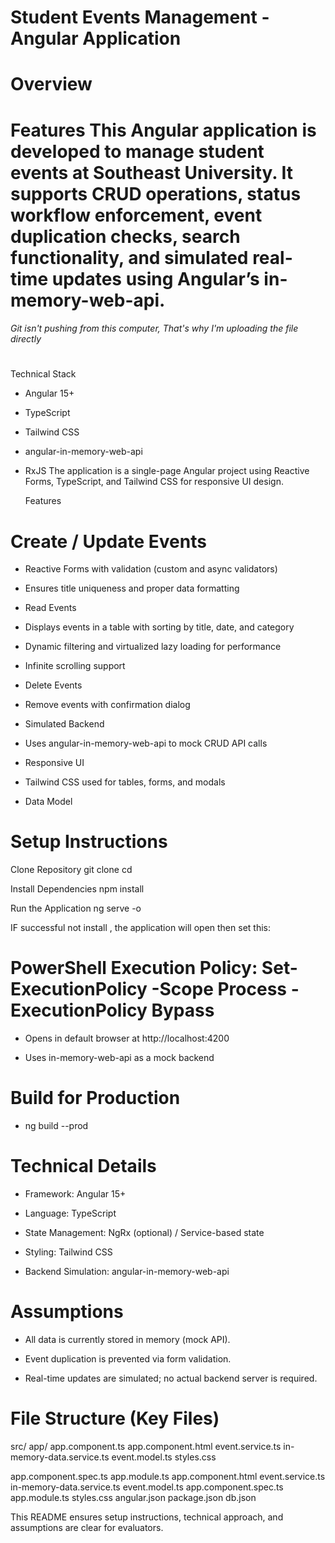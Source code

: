 # Student Events Management - Angular Application

# Overview

# Features This Angular application is developed to manage student events at Southeast University. It supports CRUD operations, status workflow enforcement, event duplication checks, search functionality, and simulated real-time updates using Angular’s in-memory-web-api.




###### Git isn't pushing from this computer, That's why I'm uploading the file directly
# 
Technical Stack 

- Angular 15+
- TypeScript
- Tailwind CSS
- angular-in-memory-web-api
- RxJS The application is a single-page Angular project using Reactive Forms, TypeScript, and Tailwind CSS for responsive UI design.

  Features

# Create / Update Events

- Reactive Forms with validation (custom and async validators)

- Ensures title uniqueness and proper data formatting

- Read Events

- Displays events in a table with sorting by title, date, and category

- Dynamic filtering and virtualized lazy loading for performance

- Infinite scrolling support

- Delete Events

- Remove events with confirmation dialog

- Simulated Backend

- Uses angular-in-memory-web-api to mock CRUD API calls

- Responsive UI

- Tailwind CSS used for tables, forms, and modals

- Data Model


# Setup Instructions

Clone Repository
git clone cd

Install Dependencies
npm install

Run the Application
ng serve -o

IF successful not install , the application will open then set this:
# PowerShell Execution Policy: Set-ExecutionPolicy -Scope Process -ExecutionPolicy Bypass

- Opens in default browser at http://localhost:4200

- Uses in-memory-web-api as a mock backend

# Build for Production
- ng build --prod

# Technical Details

- Framework: Angular 15+

- Language: TypeScript

- State Management: NgRx (optional) / Service-based state

- Styling: Tailwind CSS

- Backend Simulation: angular-in-memory-web-api

# Assumptions

- All data is currently stored in memory (mock API).

- Event duplication is prevented via form validation.

- Real-time updates are simulated; no actual backend server is required.

# File Structure (Key Files)

src/ app/ 
      app.component.ts 
     app.component.html 
  event.service.ts 
  in-memory-data.service.ts 
  event.model.ts 
   styles.css
   
   app.component.spec.ts
   app.module.ts
   app.component.html 
   event.service.ts 
   in-memory-data.service.ts 
   event.model.ts 
   app.component.spec.ts
   app.module.ts
   styles.css 
   angular.json 
   package.json
   db.json
  

This README ensures setup instructions, technical approach, and assumptions are clear for evaluators.
